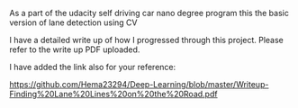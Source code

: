 As a part of the udacity self driving car nano degree program this the basic version of lane detection using CV

I have a detailed write up of how I progressed through this project. Please refer to the write up PDF uploaded.

I have added the link also for your reference:

https://github.com/Hema23294/Deep-Learning/blob/master/Writeup-Finding%20Lane%20Lines%20on%20the%20Road.pdf

